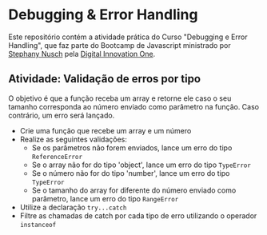 # Debugging & Error Handling

Este repositório contém a atividade prática do Curso "Debugging e Error Handling", que faz parte do Bootcamp de Javascript ministrado por [Stephany Nusch](https://github.com/stebsnusch) pela [Digital Innovation One](https://www.dio.me).

## Atividade: Validação de erros por tipo

O objetivo é que a função receba um array e retorne ele caso o seu tamanho corresponda ao número enviado como parâmetro na função. Caso contrário, um erro será lançado.

- Crie uma função que recebe um array e um número
- Realize as seguintes validações:
    - Se os parâmetros não forem enviados, lance um erro do tipo `ReferenceError`
    - Se o array não for do tipo 'object', lance um erro do tipo `TypeError`
    - Se o número não for do tipo 'number', lance um erro do tipo `TypeError`
    - Se o tamanho do array for diferente do número enviado como parâmetro, lance um erro do tipo `RangeError`
- Utilize a declaração `try...catch`
- Filtre as chamadas de catch por cada tipo de erro utilizando o operador `instanceof`